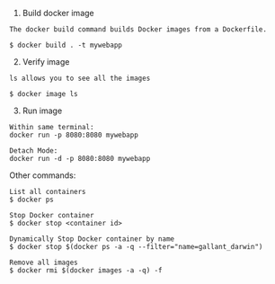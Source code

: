 1. Build docker image

```
The docker build command builds Docker images from a Dockerfile.

$ docker build . -t mywebapp
```

2. Verify  image

```
ls allows you to see all the images

$ docker image ls
```

3. Run image

```
Within same terminal:
docker run -p 8080:8080 mywebapp

Detach Mode:
docker run -d -p 8080:8080 mywebapp
```

Other commands:
```
List all containers
$ docker ps

Stop Docker container
$ docker stop <container id>

Dynamically Stop Docker container by name
$ docker stop $(docker ps -a -q --filter="name=gallant_darwin")

Remove all images
$ docker rmi $(docker images -a -q) -f
```